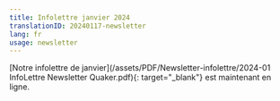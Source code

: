 ```yaml
---
title: Infolettre janvier 2024
translationID: 20240117-newsletter
lang: fr
usage: newsletter
---
```

[Notre infolettre de janvier](/assets/PDF/Newsletter-infolettre/2024-01 InfoLettre Newsletter Quaker.pdf){: target="_blank"} est maintenant en ligne.
